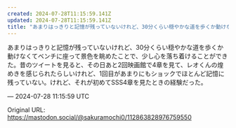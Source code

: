 ```yaml
---
created: 2024-07-28T11:15:59.141Z
updated: 2024-07-28T11:15:59.141Z
title: "あまりはっきりと記憶が残っていないけれど、30分くらい穏やかな道を歩くか動けなく[...]"
---
```


<p>あまりはっきりと記憶が残っていないけれど、30分くらい穏やかな道を歩くか動けなくてベンチに座って景色を眺めたことで、少し心を落ち着けることができた。昔のツイートを見ると、その日あと2回映画館で4章を見て、レオくんの煌めきを感じられたらしいけれど、1回目があまりにもショックでほとんど記憶に残っていない。けれど、それが初めてSSS4章を見たときの経験だった。</p>

&mdash; 2024-07-28 11:15:59 UTC

Original URL: https://mastodon.social/@sakuramochi0/112863828976759550
